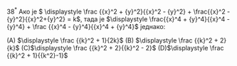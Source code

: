 ${38}^*$  Ако је $  \displaystyle \frac {{x}^2 + {y}^2}{{x}^2 - {y}^2} + \frac{{x}^2 - {y}^2}{{x}^2+{y}^2} = k$, тада је $\displaystyle \frac{{x}^4 + {y}^4}{{x}^4 - {y}^4} + \frac {{x}^4 - {y}^4}{{x}^4 + {y}^4}$ једнако:


(A) $\displaystyle \frac {{k}^2 + 1}{2k}$  (B) $\displaystyle \frac {{k}^2 + 2}{k}$  (C)$\displaystyle \frac {{k}^2 + 2}{{k}^2 - 2}$  (D)$\displaystyle \frac {{k}^2 + 1}{{k^2}-1}$  